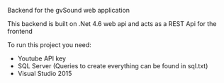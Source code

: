 Backend for the gvSound web application

This backend is built on .Net 4.6 web api and acts as a REST Api for the frontend

To run this project you need:

- Youtube API key
- SQL Server (Queries to create everything can be found in sql.txt)
- Visual Studio 2015
